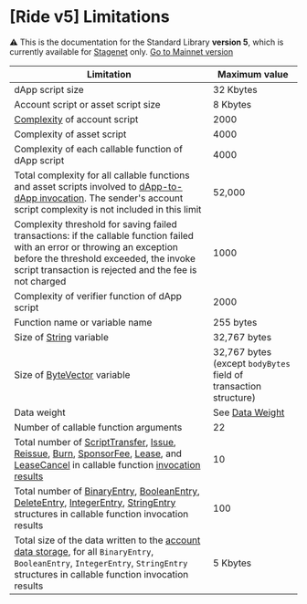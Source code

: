 # [Ride v5] Limitations

:warning: This is the documentation for the Standard Library **version 5**, which is currently available for [Stagenet](/en/blockchain/blockchain-network/) only. [Go to Mainnet version](/en/ride/limits/)

| Limitation | Maximum value |
|---|---|
| dApp script size | 32 Kbytes |
| Account script or asset script size | 8 Kbytes |
| [Complexity](/en/ride/base-concepts/complexity) of account script | 2000 |
| Complexity of asset script | 4000 |
| Complexity of each callable function of dApp script | 4000 |
| Total complexity for all callable functions and asset scripts involved to [dApp-to-dApp invocation](/en/ride/advanced/dapp-to-dapp). The sender's account script complexity is not included in this limit | 52,000 |
| Complexity threshold for saving failed transactions: if the callable function failed with an error or throwing an exception before the threshold exceeded, the invoke script transaction is rejected and the fee is not charged | 1000 |
| Complexity of verifier function of dApp script | 2000 |
| Function name or variable name | 255 bytes |
| Size of [String](/en/ride/v5/data-types/string) variable | 32,767 bytes |
| Size of [ByteVector](/en/ride/v5/data-types/byte-vector) variable | 32,767 bytes (except `bodyBytes` field of transaction structure) |
| Data weight | See [Data Weight](/en/ride/limits/weight) |
| Number of callable function arguments | 22 |
| Total number of [ScriptTransfer](/en/ride/v5/structures/script-actions/script-transfer), [Issue](/en/ride/v5/structures/script-actions/issue), [Reissue](/en/ride/v5/structures/script-actions/reissue), [Burn](/en/ride/v5/structures/script-actions/burn), [SponsorFee](/en/ride/v5/structures/script-actions/sponsor-fee), [Lease](/en/ride/v5/structures/script-actions/lease), and [LeaseCancel](/en/ride/v5/structures/script-actions/lease-cancel) in callable function [invocation results](/en/ride/v5/functions/callable-function#invocation-result-2) | 10 |
| Total number of [BinaryEntry](/en/ride/v5/structures/script-actions/binary-entry), [BooleanEntry](/en/ride/v5/structures/script-actions/boolean-entry), [DeleteEntry](/en/ride/v5/structures/script-actions/delete-entry), [IntegerEntry](/en/ride/v5/structures/script-actions/int-entry), [StringEntry](/en/ride/v5/structures/script-actions/string-entry) structures in callable function invocation results | 100 |
| Total size of the data written to the [account data storage](/en/blockchain/account/account-data-storage), for all `BinaryEntry`, `BooleanEntry`, `IntegerEntry`, `StringEntry` structures in callable function invocation results | 5 Kbytes |
